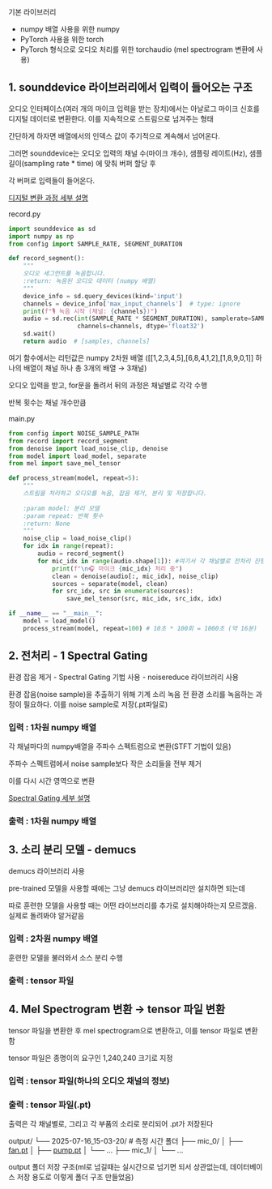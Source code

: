 기본 라이브러리 

- numpy 배열 사용을 위한 numpy
- PyTorch 사용을 위한 torch
- PyTorch 형식으로 오디오 처리를 위한 torchaudio (mel spectrogram 변환에 사용)

## 1. sounddevice 라이브러리에서 입력이 들어오는 구조

오디오 인터페이스(여러 개의 마이크 입력을 받는 장치)에서는 아날로그 마이크 신호를 디지털 데이터로 변환한다. 이를 지속적으로 스트림으로 넘겨주는 형태

간단하게 하자면 배열에서의 인덱스 값이 주기적으로 계속해서 넘어온다.

그러면 sounddevice는 오디오 입력의 채널 수(마이크 개수), 샘플링 레이트(Hz), 샘플 길이(sampling rate * time) 에 맞춰 버퍼 할당 후

각 버퍼로 입력들이 들어온다.

[디지털 변환 과정 세부 설명](https://www.notion.so/2328f8ab094e80b198aadeb260e7300b?pvs=21)

record.py

```python
import sounddevice as sd
import numpy as np
from config import SAMPLE_RATE, SEGMENT_DURATION

def record_segment():
    """
    오디오 세그먼트를 녹음합니다.
    :return: 녹음된 오디오 데이터 (numpy 배열)
    """
    device_info = sd.query_devices(kind='input')
    channels = device_info['max_input_channels']  # type: ignore
    print(f"🎙 녹음 시작 (채널: {channels})")
    audio = sd.rec(int(SAMPLE_RATE * SEGMENT_DURATION), samplerate=SAMPLE_RATE,
                   channels=channels, dtype='float32')
    sd.wait()
    return audio  # [samples, channels]

```

여기 함수에서는 리턴값은 numpy 2차원 배열 ([[1,2,3,4,5],[6,8,4,1,2],[1,8,9,0,1]] 하나의 배열이 채널 하나 총 3개의 배열 → 3채널)

오디오 입력을 받고, for문을 돌려서 뒤의 과정은 채널별로 각각 수행

반복 횟수는 채널 개수만큼

main.py

```python
from config import NOISE_SAMPLE_PATH
from record import record_segment
from denoise import load_noise_clip, denoise
from model import load_model, separate
from mel import save_mel_tensor

def process_stream(model, repeat=5):
    """
    스트림을 처리하고 오디오를 녹음, 잡음 제거, 분리 및 저장합니다.
    
    :param model: 분리 모델
    :param repeat: 반복 횟수
    :return: None
    """
    noise_clip = load_noise_clip()
    for idx in range(repeat):
        audio = record_segment()
        for mic_idx in range(audio.shape[1]): #여기서 각 채널별로 전처리 진행
            print(f"\n🎧 마이크 {mic_idx} 처리 중")
            clean = denoise(audio[:, mic_idx], noise_clip)
            sources = separate(model, clean)
            for src_idx, src in enumerate(sources):
                save_mel_tensor(src, mic_idx, src_idx, idx)

if __name__ == "__main__":
    model = load_model()
    process_stream(model, repeat=100) # 10초 * 100회 = 1000초 (약 16분)

```

## 2. 전처리 - 1 Spectral Gating

환경 잡음 제거 - Spectral Gating  기법 사용 - noisereduce 라이브러리 사용

환경 잡음(noise sample)을 추출하기 위해 기계 소리 녹음 전 환경 소리를 녹음하는 과정이 필요하다. 이를 noise sample로 저장(.pt파일로)

### 입력 :  1차원 numpy 배열

각 채널마다의 numpy배열을 주파수 스펙트럼으로 변환(STFT 기법이 있음)

주파수 스펙트럼에서 noise sample보다 작은 소리들을 전부 제거

이를 다시 시간 영역으로 변환 

[Spectral Gating 세부 설명](https://www.notion.so/Spectral-Gating-2328f8ab094e805ab62ef4484e04eb0e?pvs=21)

### 출력 : 1차원 numpy 배열

## 3. 소리 분리 모델 - demucs

demucs 라이브러리 사용

pre-trained 모델을 사용할 때에는 그냥 demucs 라이브러리만 설치하면 되는데

따로 훈련한 모델을 사용할 때는 어떤 라이브러리를 추가로 설치해야하는지 모르겠음. 실제로 돌려봐야 알거같음

### 입력 : 2차원 numpy 배열

훈련한 모델을 불러와서 소스 분리 수행

### 출력 : tensor 파일

## 4. Mel Spectrogram 변환 → tensor 파일 변환

tensor 파일을 변환한 후 mel spectrogram으로 변환하고, 이를 tensor 파일로 변환함

tensor 파일은 종명이의 요구인 1,240,240 크기로 지정

### 입력 : tensor 파일(하나의 오디오 채널의 정보)

### 출력 : tensor 파일(.pt)

출력은 각 채널별로, 그리고 각 부품의 소리로 분리되어 .pt가 저장된다

output/
└── 2025-07-16_15-03-20/   # 측정 시간 폴더
├── mic_0/
│   ├── [fan.pt](http://fan.pt/)
│   ├── [pump.pt](http://pump.pt/)
│   └── ...
├── mic_1/
│   └── ...

output 폴더 저장 구조(ml로 넘길때는 실시간으로 넘기면 되서 상관없는데, 데이터베이스 저장 용도로 이렇게 폴더 구조 만들었음)
